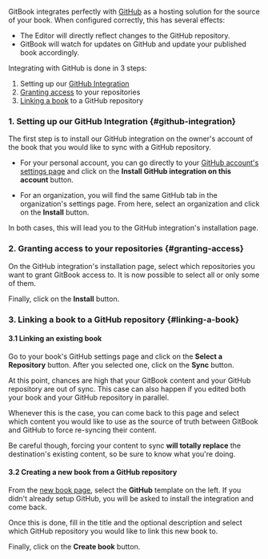 <!-- TODO Reuse the article from documentation/doc-separation and make a it _guide_ -->

GitBook integrates perfectly with [GitHub](https://github.com) as a hosting solution
for the source of your book. When configured correctly, this has several effects:

- The Editor will directly reflect changes to the GitHub repository.
- GitBook will watch for updates on GitHub and update your published book accordingly.

Integrating with GitHub is done in 3 steps:

1. Setting up our [GitHub Integration](#github-integration)
2. [Granting access](#granting-access) to your repositories
3. [Linking a book](#linking-a-book) to a GitHub repository

### 1. Setting up our GitHub Integration {#github-integration}

The first step is to install our GitHub integration on the owner's account
of the book that you would like to sync with a GitHub repository.

- For your personal account, you can go directly to your [GitHub account's
settings page](https://www.gitbook.com/settings/github) and click on the **Install
GitHub integration on this account** button.

- For an organization, you will find the same GitHub tab in the organization's
settings page. From here, select an organization and click on the **Install** button.

In both cases, this will lead you to the GitHub integration's installation page.

### 2. Granting access to your repositories {#granting-access}

On the GitHub integration's installation page, select which repositories you
want to grant GitBook access to. It is now possible to select all or only some of them.

Finally, click on the **Install** button.

### 3. Linking a book to a GitHub repository {#linking-a-book}

#### 3.1 Linking an existing book

Go to your book's GitHub settings page and click on the **Select a Repository** button.
After you selected one, click on the **Sync** button.

At this point, chances are high that your GitBook content and your GitHub repository
are out of sync. This case can also happen if you edited both your book and your GitHub
repository in parallel.

Whenever this is the case, you can come back to this page and select which content
you would like to use as the source of truth between GitBook and GitHub to force
re-syncing their content.

Be careful though, forcing your content to sync **will totally replace** the destination's
existing content, so be sure to know what you're doing.

#### 3.2 Creating a new book from a GitHub repository

From the [new book page](https://www.gitbook.com/new), select the **GitHub**
template on the left. If you didn't already setup GitHub, you will be asked to install the
integration and come back.

Once this is done, fill in the title and the optional description and select
which GitHub repository you would like to link this new book to.

Finally, click on the **Create book** button.

